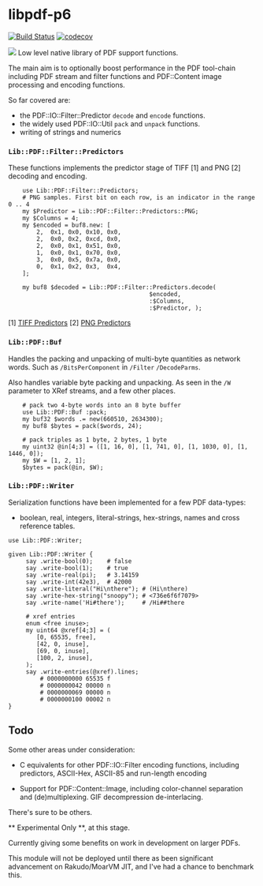 # libpdf-p6

[![Build Status](https://travis-ci.org/p6-pdf/libpdf-p6.svg?branch=master)](https://travis-ci.org/p6-pdf/libpdf-p6) [![codecov](https://codecov.io/gh/p6-pdf/libpdf-p6/branch/master/graph/badge.svg)](https://codecov.io/gh/p6-pdf/libpdf-p6)

 <a href="https://ci.appveyor.com/project/p6-pdf/libpdf-p6/branch/master"><img src="https://ci.appveyor.com/api/projects/status/github/p6-pdf/libpdf-p6?branch=master&passingText=Windows%20-%20OK&failingText=Windows%20-%20FAIL&pendingText=Windows%20-%20pending&svg=true"></a>
Low level native library of PDF support functions.

The main aim is to optionally boost performance in the PDF tool-chain including
PDF stream and filter functions and PDF::Content image processing and encoding functions.

So far covered are:

- the PDF::IO::Filter::Predictor `decode` and `encode` functions.
- the widely used PDF::IO::Util `pack` and `unpack` functions.
- writing of strings and numerics

### `Lib::PDF::Filter::Predictors`

These functions implements the predictor stage of TIFF [1] and PNG [2] decoding and encoding.
```
    use Lib::PDF::Filter::Predictors;
    # PNG samples. First bit on each row, is an indicator in the range 0 .. 4
    my $Predictor = Lib::PDF::Filter::Predictors::PNG;
    my $Columns = 4;
    my $encoded = buf8.new: [
        2,  0x1, 0x0, 0x10, 0x0,
        2,  0x0, 0x2, 0xcd, 0x0,
        2,  0x0, 0x1, 0x51, 0x0,
        1,  0x0, 0x1, 0x70, 0x0,
        3,  0x0, 0x5, 0x7a, 0x0,
        0,  0x1, 0x2, 0x3,  0x4,
    ];

    my buf8 $decoded = Lib::PDF::Filter::Predictors.decode(
                                        $encoded,
                                        :$Columns,
                                        :$Predictor, );
```

[1] [TIFF Predictors](http://www.fileformat.info/format/tiff/corion-lzw.htm)
[2] [PNG Predictors](https://www.w3.org/TR/PNG-Filters.html)

### `Lib::PDF::Buf`

Handles the packing and unpacking of multi-byte quantities as network words. Such as `/BitsPerComponent` in `/Filter` `/DecodeParms`.

Also handles variable byte packing and unpacking. As seen in the `/W` parameter to XRef streams, and a few other places.

```
    # pack two 4-byte words into an 8 byte buffer
    use Lib::PDF::Buf :pack;
    my buf32 $words .= new(660510, 2634300);
    my buf8 $bytes = pack($words, 24);

    # pack triples as 1 byte, 2 bytes, 1 byte
    my uint32 @in[4;3] = ([1, 16, 0], [1, 741, 0], [1, 1030, 0], [1, 1446, 0]);
    my $W = [1, 2, 1];
    $bytes = pack(@in, $W);
```

### `Lib::PDF::Writer`

Serialization functions have been implemented for a few PDF data-types:

- boolean, real, integers, literal-strings, hex-strings, names and cross reference tables.

```
use Lib::PDF::Writer;

given Lib::PDF::Writer {
     say .write-bool(0);    # false
     say .write-bool(1);    # true
     say .write-real(pi);   # 3.14159
     say .write-int(42e3),  # 42000
     say .write-literal("Hi\nthere"); # (Hi\nthere)
     say .write-hex-string("snoopy"); # <736e6f6f7079>
     say .write-name('Hi#there');     # /Hi##there

     # xref entries
     enum <free inuse>;
     my uint64 @xref[4;3] = (
        [0, 65535, free],
        [42, 0, inuse],
        [69, 0, inuse],
        [100, 2, inuse],
     );
     say .write-entries(@xref).lines;
         # 0000000000 65535 f 
         # 0000000042 00000 n 
         # 0000000069 00000 n 
         # 0000000100 00002 n
}
```

## Todo

Some other areas under consideration:

- C equivalents for other PDF::IO::Filter encoding functions, including predictors, ASCII-Hex, ASCII-85 and run-length encoding

- Support for PDF::Content::Image, including color-channel separation and (de)multiplexing. GIF decompression de-interlacing.

There's sure to be others.

** Experimental Only **, at this stage.

Currently giving some benefits on work in development on larger PDFs.

This module will not be deployed until there as been significant advancement on Rakudo/MoarVM JIT, and I've had a chance to benchmark this.


